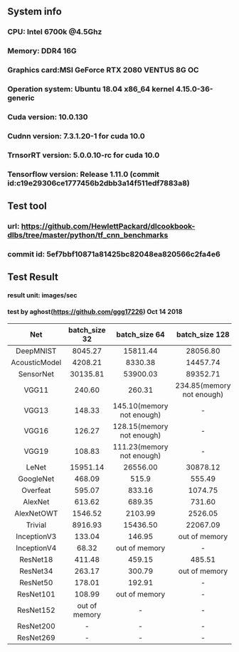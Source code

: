 ## System info  

### CPU: Intel 6700k @4.5Ghz  
### Memory: DDR4 16G  
### Graphics card:MSI GeForce RTX 2080 VENTUS 8G OC  
### Operation system: Ubuntu 18.04 x86_64 kernel 4.15.0-36-generic  
### Cuda version: 10.0.130  
### Cudnn version: 7.3.1.20-1 for cuda 10.0  
### TrnsorRT version: 5.0.0.10-rc for cuda 10.0  
### Tensorflow version: Release 1.11.0 (commit id:c19e29306ce1777456b2dbb3a14f511edf7883a8)  


## Test tool  
### url: https://github.com/HewlettPackard/dlcookbook-dlbs/tree/master/python/tf_cnn_benchmarks
### commit id: 5ef7bbf10871a81425bc82048ea820566c2fa4e6  

## Test Result  
#### result unit: images/sec
#### test by aghost(https://github.com/ggg17226)   Oct 14 2018

|Net|batch_size 32|batch_size 64|batch_size 128|
|:--:|:--:|:--:|:--:|
|DeepMNIST|8045.27|15811.44|28056.80|
|AcousticModel|4208.21|8330.38|14457.74|
|SensorNet|30135.81|53900.03|89352.71|
|VGG11|240.60|260.31|234.85(memory not enough)|
|VGG13|148.33|145.10(memory not enough)|-|
|VGG16|126.27|128.15(memory not enough)|-|
|VGG19|108.83|111.23(memory not enough)|-|
|LeNet|15951.14|26556.00|30878.12|
|GoogleNet|468.09|515.9|555.49|
|Overfeat|595.07|833.16|1074.75|
|AlexNet|613.62|689.35|731.60|
|AlexNetOWT|1546.52|2103.99|2526.05|
|Trivial|8916.93|15436.50|22067.09|
|InceptionV3|133.04|146.95|out of memory|
|InceptionV4|68.32|out of memory|-|
|ResNet18|411.48|459.15|485.51|
|ResNet34|263.17|300.79|out of memory|
|ResNet50|178.01|192.91|-|
|ResNet101|108.99|out of memory|-|
|ResNet152|out of memory|-|-|
|ResNet200|-|-|-|
|ResNet269|-|-|-|
